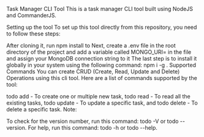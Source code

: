 Task Manager CLI Tool
This is a task manager CLI tool built using NodeJS and CommanderJS.

Setting up the tool
To set up this tool directly from this repository, you need to follow these steps:

After cloning it, run npm install to
Next, create a .env file in the root directory of the project and add a variable called MONGO_URI= in the file and assign your MongoDB connection string to it
The last step is to install it globally in your system using the following command: npm i -g .
Supported Commands
You can create CRUD (Create, Read, Update and Delete) Operations using this cli tool. Here are a list of commands supported by the tool:

todo add - To create one or multiple new task,
todo read - To read all the existing tasks,
todo update - To update a specific task, and
todo delete - To delete a specific task.
Note:

To check for the version number, run this command: todo -V or todo --version.
For help, run this command: todo -h or todo --help.